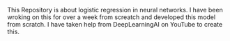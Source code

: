 This Repository is about logistic regression in neural networks.
I have been wroking on this for over a week from screatch and developed this model from scratch.
I have taken help from DeepLearningAI on YouTube to create this.
